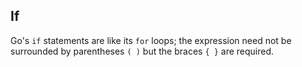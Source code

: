 ## If

Go's `if` statements are like its `for` loops; the expression need not be surrounded by parentheses `( )` but the braces `{ }` are required.